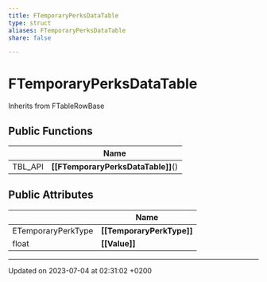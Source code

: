 ```yaml
---
title: FTemporaryPerksDataTable
type: struct
aliases: FTemporaryPerksDataTable
share: false

---
```


# FTemporaryPerksDataTable





Inherits from FTableRowBase

## Public Functions

|                | Name           |
| -------------- | -------------- |
| TBL_API | **[[FTemporaryPerksDataTable]]**() |

## Public Attributes

|                | Name           |
| -------------- | -------------- |
| ETemporaryPerkType | **[[TemporaryPerkType]]**  |
| float | **[[Value]]**  |

-------------------------------

Updated on 2023-07-04 at 02:31:02 +0200